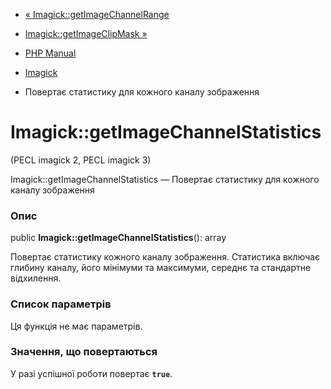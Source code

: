 - [« Imagick::getImageChannelRange](imagick.getimagechannelrange.md)
- [Imagick::getImageClipMask »](imagick.getimageclipmask.md)

- [PHP Manual](index.md)
- [Imagick](class.imagick.md)
- Повертає статистику для кожного каналу зображення

# Imagick::getImageChannelStatistics

(PECL imagick 2, PECL imagick 3)

Imagick::getImageChannelStatistics — Повертає статистику для кожного
каналу зображення

### Опис

public **Imagick::getImageChannelStatistics**(): array

Повертає статистику кожного каналу зображення. Статистика
включає глибину каналу, його мінімуми та максимуми, середнє та стандартне
відхилення.

### Список параметрів

Ця функція не має параметрів.

### Значення, що повертаються

У разі успішної роботи повертає **`true`**.
